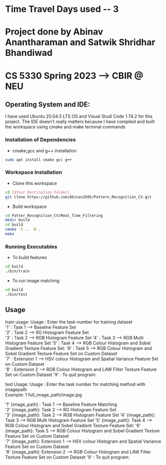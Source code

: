 # Time Travel Days used -- 3
# Project done by Abinav Anantharaman and Satwik Shridhar Bhandiwad


# CS 5330 Spring 2023 --> CBIR @ NEU

## Operating System and IDE:

I have used Ubuntu 20.04.5 LTS OS and Visual Studi Code 1.74.2 for this project. 
The IDE doesn't really matters because I have compiled and built the workspace using cmake and make terminal commands

### Installation of Dependencies
*  cmake,gcc and g++ installation
```bash
sudo apt install cmake gcc g++
```

### Workspace Installation
* Clone this workspace
```bash
cd [$Your_Destination_Folder]
git clone https://github.com/Abinav2695/Pattern_Recognition_CV.git
```
* Build workspace
```bash
cd Patter_Recognition_CV/Real_Time_Filtering
mkdir build
cd build
cmake -S .. -B .
make
```

### Running Executables
* To build features  
```bash
cd build
./bin/train 
```

* To run image matching 
```bash
cd build
./bin/test 
```

## Usage
train usage:
Usage :  Enter the task number for training dataset   
 '1' : Task 1 --> Baseline Feature Set  
 '2' : Task 2 --> RG Histogram Feature Set  
 '3' : Task 2 --> RGB Histogram Feature Set 
 '4' : Task 3 --> RGB Multi Histogram Feature Set 
 '5' : Task 4 --> RGB Colour Histogram and Sobel Gradient Texture Feature Set: 
 '6' : Task 5 --> RGB Colour Histogram and Sobel Gradient Texture Feature Set on Custom Dataset  
 '7' : Extension 1 --> HSV colour Histogram and Spatial Variance Feature Set on Custom Dataset  
 '8' : Extension 2 --> RGB Colour Histogram and LAW Filter Texture Feature Set on Custom Dataset 
 '9' : To quit program: 

test Usage:
Usage :  Enter the task number for matching method with imagepath   
Example: 1 full_image_path/image.jpg   

 '1' {image_path} : Task 1 --> Baseline Feature Matching  
 '2' {image_path}: Task 2 --> RG Histogram Feature Set  
 '3' {image_path}: Task 2 --> RGB Histogram Feature Set 
 '4' {image_path}: Task 3 --> RGB Multi Histogram Feature Set 
 '5' {image_path}: Task 4 --> RGB Colour Histogram and Sobel Gradient Texture Feature Set: 
 '6' {image_path}: Task 5 --> RGB Colour Histogram and Sobel Gradient Texture Feature Set on Custom Dataset  
 '7' {image_path}: Extension 1 --> HSV colour Histogram and Spatial Variance Feature Set on Custom Dataset  
 '8' {image_path}: Extension 2 --> RGB Colour Histogram and LAW Filter Texture Feature Set on Custom Dataset 
 '9' : To quit program: 
 